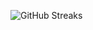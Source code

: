 ![GitHub Streaks](https://github-streaks-mqc9.onrender.com/streak/happilli/image?theme=midnight&cache_bust=1743874077&lang=ja)
